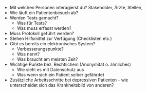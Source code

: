 - Mit welchen Personen interagierst du? Stakeholder, Ärzte, Stellen,  
- Wie läuft ein Patientenbesuch ab?   
- Werden Tests gemacht?  
  - Was für Tests? 
  - Was muss erfasst werden? 
- Muss Protokoll geführt werden? 
- Stehen Hilfsmittel zur Verfügung (Checklisten etc.) 
- Gibt es bereits ein elektronisches System?
  - Verbesserungspunkte? 
  - Was nervt? 
  - Was braucht am meisten Zeit? 
- Wichtige Punkte bez. Rechtlichem (Anonymität o. ähnliches)
  - Wie sieht es mit Datenschutz aus
  - Was wenn sich ein Patient selber gefährdet
- Zusätzliche Arbeitsschritte bei depressiven Patienten - wie unterscheidet sich das Krankheitsbild von anderen? 